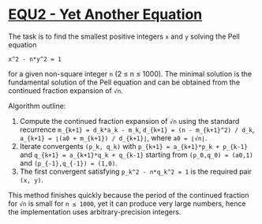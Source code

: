# [EQU2 - Yet Another Equation](https://www.spoj.com/problems/EQU2/)

The task is to find the smallest positive integers `x` and `y` solving the Pell
equation

```
x^2 - n*y^2 = 1
```

for a given non-square integer `n` (2 ≤ n ≤ 1000).  The minimal solution is the
fundamental solution of the Pell equation and can be obtained from the continued
fraction expansion of `√n`.

Algorithm outline:

1. Compute the continued fraction expansion of `√n` using the standard recurrence
   `m_{k+1} = d_k*a_k - m_k`, `d_{k+1} = (n - m_{k+1}^2) / d_k`,
   `a_{k+1} = ⌊(a0 + m_{k+1}) / d_{k+1}⌋`, where `a0 = ⌊√n⌋`.
2. Iterate convergents `(p_k, q_k)` with
   `p_{k+1} = a_{k+1}*p_k + p_{k-1}` and `q_{k+1} = a_{k+1}*q_k + q_{k-1}`
   starting from `(p_0,q_0) = (a0,1)` and `(p_{-1},q_{-1}) = (1,0)`.
3. The first convergent satisfying `p_k^2 - n*q_k^2 = 1` is the required pair `(x, y)`.

This method finishes quickly because the period of the continued fraction for
`√n` is small for `n ≤ 1000`, yet it can produce very large numbers, hence the
implementation uses arbitrary-precision integers.
